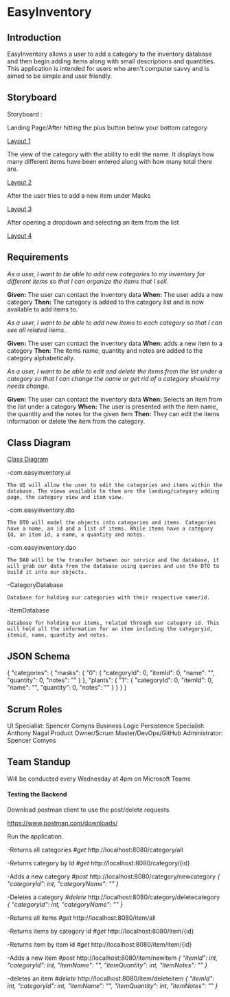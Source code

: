 # EasyInventory

## Introduction
EasyInventory allows a user to add a category to the inventory database and then begin adding items along with small descriptions and quantities. This application is intended for users who aren’t computer savvy and is aimed to be simple and user friendly.

## Storyboard
Storyboard :

Landing Page/After hitting the plus button below your bottom category

[Layout 1](https://github.com/comynssj/finalProject/issues/7)

The view of the category with the ability to edit the name. It displays how many different items have been entered along with how many total there are.

[Layout 2](https://github.com/comynssj/finalProject/issues/7)
	
After the user tries to add a new item under Masks

[Layout 3](https://github.com/comynssj/finalProject/issues/7)
	
After opening a dropdown and selecting an item from the list

[Layout 4](https://github.com/comynssj/finalProject/issues/7)

## Requirements

*As a user, I want to be able to add new categories to my inventory for different items so that I can organize the items that I sell.*

**Given:** The user can contact the inventory data
**When:** The user adds a new category
**Then:** The category is added to the category list and is now available to add items to.

*As a user, I want to be able to add new items to each category so that I can see all related items..*

**Given:** The user can contact the inventory data
**When:** adds a new item to a category
**Then:** The items name, quantity and notes are added to the category alphabetically.

*As a user, I want to be able to edit and delete the items from the list under a category so that I can change the name or get rid of a category should my needs change.*

**Given:** The user can contact the inventory data
**When:** Selects an item from the list under a category 
**When:** The user is presented with the item name, the quantity and the notes for the given item
**Then:** They can edit the items information or delete the item from the category.

## Class Diagram 

[Class Diagram](https://github.com/comynssj/finalProject/issues/7)

-com.easyinventory.ui

	The UI will allow the user to edit the categories and items within the database. The views available to them are the landing/category adding page, the category view and item view.

-com.easyinventory.dto
	
	The DTO will model the objects into categories and items. Categories have a name, an id and a list of items. While items have a category Id, an item id, a name, a quantity and notes.

-com.easyinventory.dao
	
	The DAO will be the transfer between our service and the database, it will grab our data from the database using queries and use the DTO to build it into our objects.

-CategoryDatabase
	
	Database for holding our categories with their respective name/id.

-ItemDatabase
	
	Database for holding our items, related through our category id. This will hold all the information for an item including the categoryid, itemid, name, quantity and notes.


## JSON Schema

{
  "categories": {
    "masks": {
      "0": {
        "categoryId": 0,
        "itemId": 0,
        "name": "",
        "quantity": 0,
        "notes": ""
      }
    },
    "plants": {
      "1": {
        "categoryId": 0,
        "itemId": 0,
        "name": "",
        "quantity": 0,
        "notes": ""
      }
    }
  }
}

## Scrum Roles

UI Specialist: Spencer Comyns
Business Logic Persistence Specialist: Anthony Nagal
Product Owner/Scrum Master/DevOps/GitHub Administrator: Spencer Comyns

## Team Standup

Will be conducted every Wednesday at 4pm on Microsoft Teams


#### Testing the Backend
Download postman client to use the post/delete requests.

https://www.postman.com/downloads/

Run the application.

-Returns all categories 
*#get*
http://localhost:8080/category/all

-Returns category by Id 
*#get*
http://localhost:8080/category/{id}

-Adds a new category 
*#post*
http://localhost:8080/category/newcategory
	*{
	"categoryId": int,
	"categoryName": ""
	}*

-Deletes a category 
*#delete*
http://localhost:8080/category/deletecategory
	*{
	"categoryId": int,
	"categoryName": ""
	}*

-Returns all items 
*#get*
http://localhost:8080/item/all

-Returns items by category id 
*#get*
http://localhost:8080/item/{id}

-Returns item by item id 
*#get*
http://localhost:8080/item/item/{id}

-Adds a new item 
*#post*
http://localhost:8080/item/newitem
	*{
	"itemId": int,
	"categoryId": int,
	"itemName": "",
	"itemQuantity": int,
	"itemNotes": ""
	}*

-deletes an item 
*#delete*
http://localhost:8080/item/deleteitem
	*{
	"itemId": int,
	"categoryId": int,
	"itemName": "",
	"itemQuantity": int,
	"itemNotes": ""
	}*











